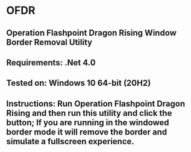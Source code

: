 # OFDR
## Operation Flashpoint Dragon Rising Window Border Removal Utility
## Requirements: .Net 4.0
## Tested on: Windows 10 64-bit (20H2)
## Instructions: Run Operation Flashpoint Dragon Rising and then run this utility and click the button; If you are running in the windowed border mode it will remove the border and simulate a fullscreen experience.
